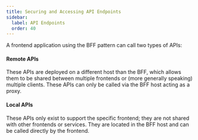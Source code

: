 ```yaml
---
title: Securing and Accessing API Endpoints
sidebar:
  label: API Endpoints
  order: 40
---
```


A frontend application using the BFF pattern can call two types of APIs:

#### Remote APIs

These APIs are deployed on a different host than the BFF, which allows them to be shared between multiple frontends or (more generally speaking) multiple clients. These APIs can only be called via the BFF host acting as a proxy.

#### Local APIs

These APIs only exist to support the specific frontend; they are not shared with other frontends or services. They are located in the BFF host and can be called directly by the frontend.
